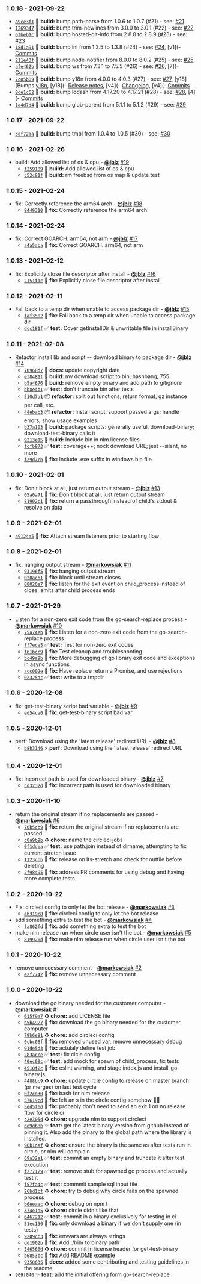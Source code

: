 ### 1.0.18 - 2021-09-22

* [`a9ce3f1`](https://github.com/Automattic/vip-search-replace/commit/a9ce3f18c1f589db49737a771fb29531f65ebc83) 👷 **build:** bump path-parse from 1.0.6 to 1.0.7 (#21) - see: [#21](https://github.com/Automattic/vip-search-replace/issues/21)
* [`1269347`](https://github.com/Automattic/vip-search-replace/commit/1269347ed9395e94e4a69850f1c968fde43cf26b) 👷 **build:** bump trim-newlines from 3.0.0 to 3.0.1 (#22) - see: [#22](https://github.com/Automattic/vip-search-replace/issues/22)
* [`6fbeb1c`](https://github.com/Automattic/vip-search-replace/commit/6fbeb1c648bae9b5863243e5a8cbd6c2a4145956) 👷 **build:** bump hosted-git-info from 2.8.8 to 2.8.9 (#23) - see: [#23](https://github.com/Automattic/vip-search-replace/issues/23)
* [`18d1a91`](https://github.com/Automattic/vip-search-replace/commit/18d1a9149e04ef925908f67484e851d25b86f6cf) 👷 **build:** bump ini from 1.3.5 to 1.3.8 (#24) - see: [#24](https://github.com/Automattic/vip-search-replace/issues/24), [v1](- [Commits](https://github.com/isaacs/ini/compare/v1)
* [`211e43f`](https://github.com/Automattic/vip-search-replace/commit/211e43f0790f24ae0dde7a44009cef0b50d7417c) 👷 **build:** bump node-notifier from 8.0.0 to 8.0.2 (#25) - see: [#25](https://github.com/Automattic/vip-search-replace/issues/25)
* [`afe462b`](https://github.com/Automattic/vip-search-replace/commit/afe462bca335096c4f29da048682622e2b428fec) 👷 **build:** bump ws from 7.3.1 to 7.5.5 (#26) - see: [#26](https://github.com/Automattic/vip-search-replace/issues/26), [7](- [Commits](https://github.com/websockets/ws/compare/7)
* [`7c85b09`](https://github.com/Automattic/vip-search-replace/commit/7c85b09efa5ef8cf23864aea6548396f85d7feef) 👷 **build:** bump y18n from 4.0.0 to 4.0.3 (#27) - see: [#27](https://github.com/Automattic/vip-search-replace/issues/27), [y18](Bumps [y18n](https://github.com/yargs/y18), [y18](- [Release notes](https://github.com/yargs/y18), [v4](- [Changelog](https://github.com/yargs/y18n/blob/y18n-v4), [v4](- [Commits](https://github.com/yargs/y18n/compare/v4.0.0...y18n-v4)
* [`8de1c62`](https://github.com/Automattic/vip-search-replace/commit/8de1c6204c5815aff41e93bda5272ed8129c3595) 👷 **build:** bump lodash from 4.17.20 to 4.17.21 (#28) - see: [#28](https://github.com/Automattic/vip-search-replace/issues/28), [4](- [Commits](https://github.com/lodash/lodash/compare/4)
* [`1a4d7d4`](https://github.com/Automattic/vip-search-replace/commit/1a4d7d47e9650bc2cf9133c53c2f82f4d60c6053) 👷 **build:** bump glob-parent from 5.1.1 to 5.1.2 (#29) - see: [#29](https://github.com/Automattic/vip-search-replace/issues/29)


### 1.0.17 - 2021-09-22

* [`3ef72aa`](https://github.com/Automattic/vip-search-replace/commit/3ef72aaac9e1d30803dc3c9abebaafd77a461055) 👷 **build:** bump tmpl from 1.0.4 to 1.0.5 (#30) - see: [#30](https://github.com/Automattic/vip-search-replace/issues/30)


### 1.0.16 - 2021-02-26

* build: Add allowed list of os & cpu - **[@jblz](https://github.com/jblz)** [#19](https://github.com/Automattic/vip-search-replace/pull/19)
  - [`f259189`](https://github.com/Automattic/vip-search-replace/commit/f25918997bd2917406bf39fd4a65feb786d192f9) 👷 **build:** Add allowed list of os & cpu
  - [`c52c81f`](https://github.com/Automattic/vip-search-replace/commit/c52c81f1a500dd3c1c6533bb81d244fb3c17ce53) 👷 **build:** rm freebsd from os map & update test


### 1.0.15 - 2021-02-24

* fix: Correctly reference the arm64 arch - **[@jblz](https://github.com/jblz)** [#18](https://github.com/Automattic/vip-search-replace/pull/18)
  - [`8449310`](https://github.com/Automattic/vip-search-replace/commit/8449310a03688b7655e4fb3f81d889d1ba49dc58) 🐛 **fix:** Correctly reference the arm64 arch


### 1.0.14 - 2021-02-24

* fix: Correct GOARCH. arm64, not arm - **[@jblz](https://github.com/jblz)** [#17](https://github.com/Automattic/vip-search-replace/pull/17)
  - [`a4a5aba`](https://github.com/Automattic/vip-search-replace/commit/a4a5aba110c2ab115b3649ce1fe52247498e4a3a) 🐛 **fix:** Correct GOARCH. arm64, not arm


### 1.0.13 - 2021-02-12

* fix: Explicitly close file descriptor after install - **[@jblz](https://github.com/jblz)** [#16](https://github.com/Automattic/vip-search-replace/pull/16)
  - [`2151f1c`](https://github.com/Automattic/vip-search-replace/commit/2151f1c63224ae1a47e63a3e67ced86a8bbe0b92) 🐛 **fix:** Explicitly close file descriptor after install


### 1.0.12 - 2021-02-11

* Fall back to a temp dir when unable to access package dir - **[@jblz](https://github.com/jblz)** [#15](https://github.com/Automattic/vip-search-replace/pull/15)
  - [`faf3502`](https://github.com/Automattic/vip-search-replace/commit/faf35020ea94f7f21883f60c69855b5880e4f113) 🐛 **fix:** Fall back to a temp dir when unable to access package dir
  - [`dcc181f`](https://github.com/Automattic/vip-search-replace/commit/dcc181fef3fff3c9eb9fe4ad7ad31b2465297b70) ✅ **test:** Cover getInstallDir & unwritable file in installBinary


### 1.0.11 - 2021-02-08

* Refactor install lib and script -- download binary to package dir - **[@jblz](https://github.com/jblz)** [#14](https://github.com/Automattic/vip-search-replace/pull/14)
  - [`70968d7`](https://github.com/Automattic/vip-search-replace/commit/70968d7d5c977165e6f4c2884745ddeeb37839cc) 📝 **docs:** update copyright date
  - [`ef8481f`](https://github.com/Automattic/vip-search-replace/commit/ef8481ff10317f93eebfda8ab9f815e0cd7ff898) 👷 **build:** mv download script to bin; hashbang; 755
  - [`b5a4676`](https://github.com/Automattic/vip-search-replace/commit/b5a467635605ab25b48eb686800228822dc23073) 👷 **build:** remove empty binary and add path to gitignore
  - [`bb8e4b1`](https://github.com/Automattic/vip-search-replace/commit/bb8e4b1acd752d1d1372f5db90819cbdeab41b4c) ✅ **test:** don't truncate bin after tests
  - [`510d7a1`](https://github.com/Automattic/vip-search-replace/commit/510d7a1222278e4bf3fc3ec3704e83d8a6aae822) 📦️ **refactor:** split out functions, return format, gz instance per call, etc.
  - [`44ebab3`](https://github.com/Automattic/vip-search-replace/commit/44ebab3e800bc6e29c5fb38b495921dc98d06a42) 📦️ **refactor:** install script: support passed args; handle errors; show usage examples
  - [`b37a103`](https://github.com/Automattic/vip-search-replace/commit/b37a10354ca9f58017f6bfbe653025c9729c7581) 👷 **build:** package scripts: generally useful, download-binary; download-test-binary calls it
  - [`9213e15`](https://github.com/Automattic/vip-search-replace/commit/9213e15bd69fdb1ad07e4d33f1007337e97f1342) 👷 **build:** Include bin in nlm license files
  - [`fcfb973`](https://github.com/Automattic/vip-search-replace/commit/fcfb9731ed9cbfae04ea11a4b821d1032476ae1c) ✅ **test:** coverage++; nock download URL; jest --silent, no more
  - [`f29d7cb`](https://github.com/Automattic/vip-search-replace/commit/f29d7cbc9411426ca11da0e59d44fb8b4dec966c) 🐛 **fix:** Include .exe suffix in windows bin file


### 1.0.10 - 2021-02-01

* fix: Don't block at all, just return output stream - **[@jblz](https://github.com/jblz)** [#13](https://github.com/Automattic/vip-search-replace/pull/13)
  - [`05a0a71`](https://github.com/Automattic/vip-search-replace/commit/05a0a7161b82eba3bba43b1b48b34298393f87b1) 🐛 **fix:** Don't block at all, just return output stream
  - [`81902c1`](https://github.com/Automattic/vip-search-replace/commit/81902c1e79895d5899e460ea7d56734da88513e1) 🐛 **fix:** return a passthrough instead of child's stdout & resolve on data


### 1.0.9 - 2021-02-01

* [`a9124e5`](https://github.com/Automattic/vip-search-replace/commit/a9124e505512bf4dfd194cc2748cd1a856bb899f) 🐛 **fix:** Attach stream listeners prior to starting flow


### 1.0.8 - 2021-02-01

* fix: hanging output stream - **[@markowsiak](https://github.com/markowsiak)** [#11](https://github.com/Automattic/vip-search-replace/pull/11)
  - [`93196f5`](https://github.com/Automattic/vip-search-replace/commit/93196f501b76e193c3488cb43a5c486ae037bdac) 🐛 **fix:** hanging output stream
  - [`020ac61`](https://github.com/Automattic/vip-search-replace/commit/020ac618b2675ef23137cc865a8f3a38d5f2b744) 🐛 **fix:** block until stream closes
  - [`88026e7`](https://github.com/Automattic/vip-search-replace/commit/88026e742230cc31b0d575292aa9413306eb5916) 🐛 **fix:** listen for the exit event on child_process instead of close, emits after child process ends


### 1.0.7 - 2021-01-29

* Listen for a non-zero exit code from the go-search-replace process - **[@markowsiak](https://github.com/markowsiak)** [#10](https://github.com/Automattic/vip-search-replace/pull/10)
  - [`75a74eb`](https://github.com/Automattic/vip-search-replace/commit/75a74eb7d943ea5eee706c1183fc266cf35f9fec) 🐛 **fix:** Listen for a non-zero exit code from the go-search-replace process
  - [`ff7eca5`](https://github.com/Automattic/vip-search-replace/commit/ff7eca572b3a2b35c063c48a5ca24422866dc94e) ✅ **test:** Test for non-zero exit codes
  - [`f61bcc9`](https://github.com/Automattic/vip-search-replace/commit/f61bcc93f9377fc10082047ce393a0bfc7bf0002) 🐛 **fix:** Test cleanup and troubleshooting
  - [`bc49a9b`](https://github.com/Automattic/vip-search-replace/commit/bc49a9bdfc1039efe31f84aec14fd3e2c6927fc6) 🐛 **fix:** More debugging of go library exit code and exceptions in async functions
  - [`acc002e`](https://github.com/Automattic/vip-search-replace/commit/acc002edcc6784a32e9aa4657c681a0749e543ff) 🐛 **fix:** Have replace return a Promise, and use rejections
  - [`02325ac`](https://github.com/Automattic/vip-search-replace/commit/02325ac1cf65a7e6ee61a6f78846e67d2ffbafec) ✅ **test:** write to a tmpdir


### 1.0.6 - 2020-12-08

* fix: get-test-binary script bad variable - **[@jblz](https://github.com/jblz)** [#9](https://github.com/Automattic/vip-search-replace/pull/9)
  - [`ed54ca0`](https://github.com/Automattic/vip-search-replace/commit/ed54ca0954c6d50076169fee6edb2ccde1e5fd4b) 🐛 **fix:** get-test-binary script bad var


### 1.0.5 - 2020-12-01

* perf: Download using the 'latest release' redirect URL - **[@jblz](https://github.com/jblz)** [#8](https://github.com/Automattic/vip-search-replace/pull/8)
  - [`b8b3146`](https://github.com/Automattic/vip-search-replace/commit/b8b314619004dbe1d9bd4da3ba1d3450292e9267) ⚡ **perf:** Download using the 'latest release' redirect URL


### 1.0.4 - 2020-12-01

* fix: Incorrect path is used for downloaded binary - **[@jblz](https://github.com/jblz)** [#7](https://github.com/Automattic/vip-search-replace/pull/7)
  - [`cd3232d`](https://github.com/Automattic/vip-search-replace/commit/cd3232d35c8de76bd067a052efe3904d6a3522d7) 🐛 **fix:** Incorrect path is used for downloaded binary


### 1.0.3 - 2020-11-10

* return the original stream if no replacements are passed - **[@markowsiak](https://github.com/markowsiak)** [#6](https://github.com/Automattic/vip-search-replace/pull/6)
  - [`70b5cb9`](https://github.com/Automattic/vip-search-replace/commit/70b5cb98bc5c5aa41d72d67f8ce18fbf1bb34f85) 🐛 **fix:** return the original stream if no replacements are passed
  - [`c0a9b9b`](https://github.com/Automattic/vip-search-replace/commit/c0a9b9b6199a26de6dc350b6f561839464774586) ♻️ **chore:** name the circleci jobs
  - [`0f1ddea`](https://github.com/Automattic/vip-search-replace/commit/0f1ddea4926176059449ed35a4176f95ba65643c) ✅ **test:** use path.join instead of dirname, attempting to fix current-stretch issue
  - [`1123cbb`](https://github.com/Automattic/vip-search-replace/commit/1123cbbe4c4a30bce3ba3dcfc6421bb0b782ef40) 🐛 **fix:** release on lts-stretch and check for outfile before deleting
  - [`2f98495`](https://github.com/Automattic/vip-search-replace/commit/2f984955bd53b84b8cf81a234275d4bf3ddf68ec) 🐛 **fix:** address PR comments for using debug and having more complete tests


### 1.0.2 - 2020-10-22

* Fix: circleci config to only let the bot release - **[@markowsiak](https://github.com/markowsiak)** [#3](https://github.com/Automattic/vip-search-replace/pull/3)
  - [`ab319c8`](https://github.com/Automattic/vip-search-replace/commit/ab319c863b0067cbd5da93f10e439a667c2d1e42) 🐛 **fix:** circleci config to only let the bot release
* add something extra to test the bot - **[@markowsiak](https://github.com/markowsiak)** [#4](https://github.com/Automattic/vip-search-replace/pull/4)
  - [`fa862fd`](https://github.com/Automattic/vip-search-replace/commit/fa862fda092142211d528193163f02d8d1907e0c) 🐛 **fix:** add something extra to test the bot
* make nlm release run when circle user isn't the bot - **[@markowsiak](https://github.com/markowsiak)** [#5](https://github.com/Automattic/vip-search-replace/pull/5)
  - [`819920d`](https://github.com/Automattic/vip-search-replace/commit/819920d69bdc569584fa80ec076596ecdd50983e) 🐛 **fix:** make nlm release run when circle user isn't the bot


### 1.0.1 - 2020-10-22

* remove unnecessary comment - **[@markowsiak](https://github.com/markowsiak)** [#2](https://github.com/Automattic/vip-search-replace/pull/2)
  - [`e2f7742`](https://github.com/Automattic/vip-search-replace/commit/e2f77427dcb67d08bea97ea8eb4bc8d1496fda24) 🐛 **fix:** remove unnecessary comment


### 1.0.0 - 2020-10-22

* download the go binary needed for the customer computer - **[@markowsiak](https://github.com/markowsiak)** [#1](https://github.com/Automattic/vip-search-replace/pull/1)
  - [`615f9a7`](https://github.com/Automattic/vip-search-replace/commit/615f9a71e475b7037ca98a211fb9965b9c08542f) ♻️ **chore:** add LICENSE file
  - [`b5b4927`](https://github.com/Automattic/vip-search-replace/commit/b5b4927ee5a7c584bc722b50fa47dc3b483187ce) 🐛 **fix:** download the go binary needed for the customer computer
  - [`79b6e81`](https://github.com/Automattic/vip-search-replace/commit/79b6e81988fc2fb49ac30adb6428e1a9c4f0fbe2) ♻️ **chore:** add circleci config
  - [`0cbc08f`](https://github.com/Automattic/vip-search-replace/commit/0cbc08f5de160d6d0bedbd8476459fa5b26b6f22) 🐛 **fix:** removed unused var, remove unnecessary debug
  - [`91de5d3`](https://github.com/Automattic/vip-search-replace/commit/91de5d3e355df70c1bc96396272b2c3161ceb8c8) 🐛 **fix:** actulaly define test job
  - [`283acce`](https://github.com/Automattic/vip-search-replace/commit/283accee2f2cd9cf107e86c2f4e6a2d3a3ba078b) ✅ **test:** fix cicle config
  - [`40ec09c`](https://github.com/Automattic/vip-search-replace/commit/40ec09c6ec22ea658992f81be89c4c1aa405873e) ✅ **test:** add mock for spawn of child_process, fix tests
  - [`4510f2c`](https://github.com/Automattic/vip-search-replace/commit/4510f2c28cbcad629e7dbafddc8f5ff60431fc97) 🐛 **fix:** eslint warning, and stage index.js and install-go-binary.js
  - [`4488bc9`](https://github.com/Automattic/vip-search-replace/commit/4488bc98c7b22b1e50cbe5ef1ad544fdbbe89e4b) ♻️ **chore:** update circle config to release on master branch (pr merges) on last test cycle
  - [`0f2cd30`](https://github.com/Automattic/vip-search-replace/commit/0f2cd30a0bf02dc23f6d118a52e4da731dcba95a) 🐛 **fix:** bash for nlm release
  - [`57619cd`](https://github.com/Automattic/vip-search-replace/commit/57619cde56121187ea40de31dad73028647139c0) 🐛 **fix:** left an s in the circle config somehow 🤦‍♂️
  - [`5ed5f6d`](https://github.com/Automattic/vip-search-replace/commit/5ed5f6df62d87e07e36dd9e29500f32048956308) 🐛 **fix:** probably don't need to send an exit 1 on no release flow for circle ci
  - [`c2e305d`](https://github.com/Automattic/vip-search-replace/commit/c2e305db97a7e55d14de197447e0bde10eebf59b) ♻️ **chore:** upgrade nlm to support circleci
  - [`de9db8b`](https://github.com/Automattic/vip-search-replace/commit/de9db8bb27b567794cd845d6b30486ad26911bea) ✨ **feat:** get the latest binary version from github instead of pinning it.  Also add the binary to the global path where the library is installed.
  - [`96b1daf`](https://github.com/Automattic/vip-search-replace/commit/96b1daf2e0134d7fbf84e5d613179b5a66c85e77) ♻️ **chore:** ensure the binary is the same as after tests run in circle, or nlm will complain
  - [`69a32a1`](https://github.com/Automattic/vip-search-replace/commit/69a32a175e674ecd8eb181144fa35a19198d24a0) ✅ **test:** commit an empty binary and truncate it after test execution
  - [`f277129`](https://github.com/Automattic/vip-search-replace/commit/f2771298ee4c76ab5453388b28323057c53dfe9e) ✅ **test:** remove stub for spawned go process and actually test it
  - [`f57fa4c`](https://github.com/Automattic/vip-search-replace/commit/f57fa4c457fbe6640e5375bdefdec3bb18d29579) ✅ **test:** commmit sample sql input file
  - [`26bd1bf`](https://github.com/Automattic/vip-search-replace/commit/26bd1bfb563f836342c27351d18a45d97f3a5df1) ♻️ **chore:** try to debug why circle fails on the spawned process
  - [`b6eeaac`](https://github.com/Automattic/vip-search-replace/commit/b6eeaacaad149abc4922f0f2b8c6903b36fa3227) ♻️ **chore:** debug on npm t
  - [`374e1a5`](https://github.com/Automattic/vip-search-replace/commit/374e1a559186eae48535e32c805c7d179781cd28) ♻️ **chore:** circle didn't like that
  - [`6467212`](https://github.com/Automattic/vip-search-replace/commit/646721217095d6b5864e97890419f8c288e7583f) ✅ **test:** commit in a binary exclusively for testing in ci
  - [`51ec130`](https://github.com/Automattic/vip-search-replace/commit/51ec1304cab31e07388514b13002c38a6d078628) 🐛 **fix:** only download a binary if we don't supply one (in tests)
  - [`9209cb3`](https://github.com/Automattic/vip-search-replace/commit/9209cb39ea9408c1f1e9997b34a6a9563491f52a) 🐛 **fix:** envvars are always strings
  - [`dd1902b`](https://github.com/Automattic/vip-search-replace/commit/dd1902b7bac4ec347311c33baebdea4f9d44e1ef) 🐛 **fix:** Add ./bin/ to binary path
  - [`546566d`](https://github.com/Automattic/vip-search-replace/commit/546566d38a3922ffe3e8ec315ec3a331891f7a43) ♻️ **chore:** commit in license header for get-test-binary
  - [`b6853bc`](https://github.com/Automattic/vip-search-replace/commit/b6853bcc7c71695c0524ff14f2f416cf69550ee6) 🐛 **fix:** Add README example
  - [`9358635`](https://github.com/Automattic/vip-search-replace/commit/9358635b911f3e71727013bafbad5bd172d99f1d) 📝 **docs:** added some contributing and testing guidelines in the readme
* [`909f040`](https://github.com/Automattic/vip-search-replace/commit/909f04031ed9c7af2049290e9a076b09cea25b81) ✨ **feat:** add the initial offering form go-search-replace

